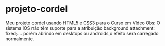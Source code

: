 # projeto-cordel
 Meu projeto cordel usando HTML5 e CSS3 para o Curso em Vídeo
Obs: O sistema IOS não têm suporte para a atribuição background attachment: fixed;.... porém abrindo em desktops ou androids,o efeito será carregado normalmente.
